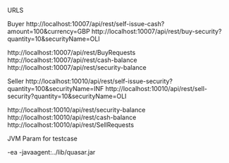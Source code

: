 URLS

Buyer
http://localhost:10007/api/rest/self-issue-cash?amount=100&currency=GBP
http://localhost:10007/api/rest/buy-security?quantity=10&securityName=OLI

http://localhost:10007/api/rest/BuyRequests
http://localhost:10007/api/rest/cash-balance
http://localhost:10007/api/rest/security-balance



Seller
http://localhost:10010/api/rest/self-issue-security?quantity=100&securityName=INF
http://localhost:10010/api/rest/sell-security?quantity=10&securityName=OLI

http://localhost:10010/api/rest/security-balance
http://localhost:10010/api/rest/cash-balance
http://localhost:10010/api/rest/SellRequests



JVM Param for testcase

-ea -javaagent:../lib/quasar.jar
